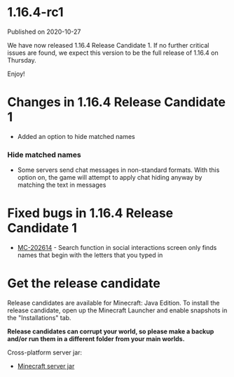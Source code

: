# 1.16.4-rc1
Published on 2020-10-27

We have now released 1.16.4 Release Candidate 1. If no further critical issues
are found, we expect this version to be the full release of 1.16.4 on
Thursday.

Enjoy!  

# Changes in 1.16.4 Release Candidate 1  

  * Added an option to hide matched names

### Hide matched names

  * Some servers send chat messages in non-standard formats. With this option on, the game will attempt to apply chat hiding anyway by matching the text in messages  

# Fixed bugs in 1.16.4 Release Candidate 1  

  * [MC-202614](https://bugs.mojang.com/browse/MC-202614) \- Search function in social interactions screen only finds names that begin with the letters that you typed in

# Get the release candidate

Release candidates are available for Minecraft: Java Edition. To install the
release candidate, open up the Minecraft Launcher and enable snapshots in the
"Installations" tab.

**Release candidates can corrupt your world, so please make a backup and/or
run them in a different folder from your main worlds.**

Cross-platform server jar:

  * [Minecraft server jar](https://launcher.mojang.com/v1/objects/daf2d997bd6b1725b6d59b48f533a6804d43db33/server.jar)


